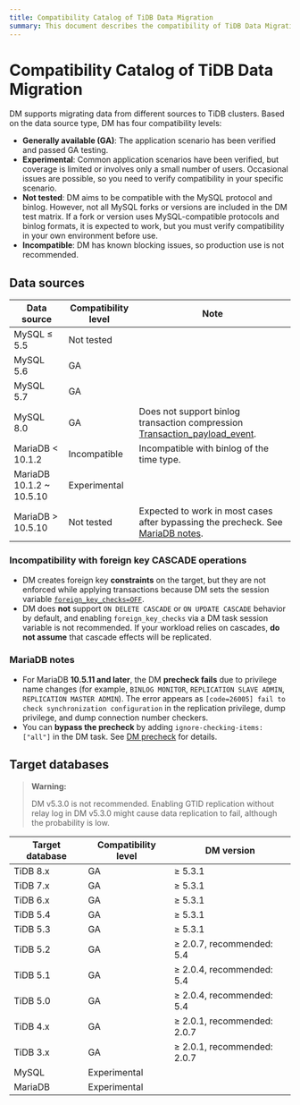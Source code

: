 ```yaml
---
title: Compatibility Catalog of TiDB Data Migration
summary: This document describes the compatibility of TiDB Data Migration (DM) with upstream and downstream databases.
---
```


# Compatibility Catalog of TiDB Data Migration

DM supports migrating data from different sources to TiDB clusters. Based on the data source type, DM has four compatibility levels:

- **Generally available (GA)**: The application scenario has been verified and passed GA testing.
- **Experimental**: Common application scenarios have been verified, but coverage is limited or involves only a small number of users. Occasional issues are possible, so you need to verify compatibility in your specific scenario.
- **Not tested**: DM aims to be compatible with the MySQL protocol and binlog. However, not all MySQL forks or versions are included in the DM test matrix. If a fork or version uses MySQL-compatible protocols and binlog formats, it is expected to work, but you must verify compatibility in your own environment before use.
- **Incompatible**: DM has known blocking issues, so production use is not recommended.

## Data sources

| Data source | Compatibility level | Note |
| - | - | - |
| MySQL ≤ 5.5 | Not tested | |
| MySQL 5.6 | GA | |
| MySQL 5.7 | GA | |
| MySQL 8.0 | GA | Does not support binlog transaction compression [Transaction_payload_event](https://dev.mysql.com/doc/refman/8.0/en/binary-log-transaction-compression.html). |
| MariaDB < 10.1.2 | Incompatible | Incompatible with binlog of the time type. |
| MariaDB 10.1.2 ~ 10.5.10 | Experimental | |
| MariaDB > 10.5.10 | Not tested | Expected to work in most cases after bypassing the precheck. See [MariaDB notes](#mariadb-notes). |

### Incompatibility with foreign key CASCADE operations

- DM creates foreign key **constraints** on the target, but they are not enforced while applying transactions because DM sets the session variable [`foreign_key_checks=OFF`](/system-variables.md#foreign_key_checks).
- DM does **not** support `ON DELETE CASCADE` or `ON UPDATE CASCADE` behavior by default, and enabling `foreign_key_checks` via a DM task session variable is not recommended. If your workload relies on cascades, **do not assume** that cascade effects will be replicated.

### MariaDB notes

- For MariaDB **10.5.11 and later**, the DM **precheck fails** due to privilege name changes (for example, `BINLOG MONITOR`, `REPLICATION SLAVE ADMIN`, `REPLICATION MASTER ADMIN`). The error appears as `[code=26005] fail to check synchronization configuration` in the replication privilege, dump privilege, and dump connection number checkers.
- You can **bypass the precheck** by adding `ignore-checking-items: ["all"]` in the DM task. See [DM precheck](/dm/dm-precheck.md) for details.

## Target databases

> **Warning:**
>
> DM v5.3.0 is not recommended. Enabling GTID replication without relay log in DM v5.3.0 might cause data replication to fail, although the probability is low.

| Target database | Compatibility level | DM version |
| - | - | - |
| TiDB 8.x | GA | ≥ 5.3.1 |
| TiDB 7.x | GA | ≥ 5.3.1 |
| TiDB 6.x | GA | ≥ 5.3.1 |
| TiDB 5.4 | GA | ≥ 5.3.1 |
| TiDB 5.3 | GA | ≥ 5.3.1 |
| TiDB 5.2 | GA | ≥ 2.0.7, recommended: 5.4 |
| TiDB 5.1 | GA | ≥ 2.0.4, recommended: 5.4 |
| TiDB 5.0 | GA | ≥ 2.0.4, recommended: 5.4 |
| TiDB 4.x | GA | ≥ 2.0.1, recommended: 2.0.7 |
| TiDB 3.x | GA | ≥ 2.0.1, recommended: 2.0.7 |
| MySQL | Experimental | |
| MariaDB | Experimental | |
